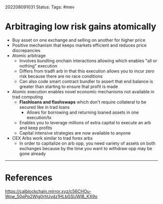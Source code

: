 202208091031
Status: 
Tags: #mev

# Arbitraging low risk gains atomically
- Buy asset on one exchange and selling on another for higher price
- Positive mechanism that keeps markets efficient and reduces price discrepancies
- Atomic arbitrage
	- Involves bundling onchain interactions allowing which enables "all or nothing" execution
	- Differs from tradfi arb in that this execution allows you to incur zero risk because there are no race conditions
	- Can also code smart contract bundler to assert that end balance is greater than starting to ensure that profit is made
- Atomic execution enables novel economic mechanisms not available in trad computing
	- **Flashloans and flashswaps** which don't require collateral to be secured like in trad loans
		- Allows for borrowing and returning loaned assets in one execution/tx
	- Enables you to leverage millions of extra capital to execute an arb and keep profits
	- Capital intensive strategies are now available to anyone
- CEX Arbs work similar to trad forex arbs
	- In order to capitalize on arb opp, you need variety of assets on both exchanges because by the time you want to withdraw opp may be gone already







---
# References
https://calblockchain.mirror.xyz/c56CHOu-Wow_50qPp2Wlg0rhUvdz1HLbGSUWlB_KX9o
